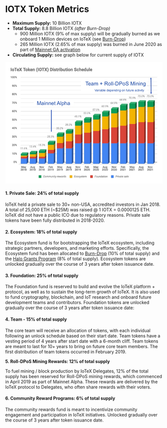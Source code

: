 # IOTX Token Metrics

* **Maximum Supply:** 10 Billion IOTX
* **Total Supply:** 8.8 Billion IOTX _\(after Burn-Drop\)_
  * 900 Million IOTX \(9% of max supply\) will be gradually burned as we onboard 1 Million devices on IoTeX \(see [Burn-Drop](https://burndrop.iotex.io)\)
  * 265 Million IOTX \(2.65% of max supply\) was burned in June 2020 as part of [Mainnet GA activation](https://community.iotex.io/t/burning-2-65-of-total-iotx-supply-from-iotex-foundation-funds/1261)
* **Circulating Supply:** see graph below for current supply of IOTX

![](../.gitbook/assets/token_release_schedule.png)

#### **1. Private Sale: 24% of total supply** <a id="1-private-sale-24-of-total-supply"></a>

IoTeX held a private sale to 30+ non-USA, accredited investors in Jan 2018. A total of 25,000 ETH \(~$25M\) was raised @ 1 IOTX = 0.0000125 ETH. IoTeX did not have a public ICO due to regulatory reasons. Private sale tokens have been fully distributed in 2018-2020.

#### **2. Ecosystem: 18% of total supply** <a id="4-ecosystem-30-of-total-supply"></a>

The Ecosystem fund is for bootstrapping the IoTeX ecosystem, including strategic partners, developers, and marketing efforts. Specifically, the Ecosystem fund has been allocated to [Burn-Drop](https://burndrop.iotex.io) \(10% of total supply\) and the [Halo Grants Program](https://iotex.io/halo) \(8% of total supply\). Ecosystem tokens are unlocked gradually over the course of 3 years after token issuance date.

#### **3. Foundation: 25% of total supply** <a id="5-foundation-25-of-total-supply"></a>

The Foundation fund is reserved to build and evolve the IoTeX platform + protocol, as well as to sustain the long-term growth of IoTeX. It is also used to fund cryptography, blockchain, and IoT research and onboard future development teams and contributors. Foundation tokens are unlocked gradually over the course of 3 years after token issuance date:

#### **4. Team - 15% of total supply** <a id="3-team-15-of-total-supply"></a>

The core team will receive an allocation of tokens, with each individual following an unlock schedule based on their start date. Team tokens have a vesting period of 4 years after start date with a 6-month cliff. Team tokens are meant to last for 10+ years to bring on future core team members. The first distribution of team tokens occurred in February 2019.

**5. Roll-DPoS Mining Rewards: 12% of total supply**

To fuel mining / block production by IoTeX Delegates, 12% of the total supply has been reserved for Roll-DPoS mining rewards, which commenced in April 2019 as part of Mainnet Alpha. These rewards are delivered by the IoTeX protocol to Delegates, who often share rewards with their voters.

#### **6. Community Reward Programs: 6% of total supply** <a id="2-community-reward-programs-6-of-total-supply"></a>

The community rewards fund is meant to incentivize community engagement and participation in IoTeX initiatives. Unlocked gradually over the course of 3 years after token issuance date.

